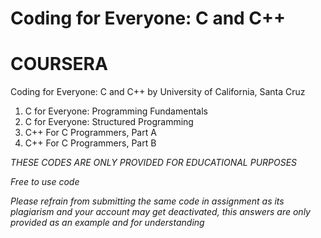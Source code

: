 # Coding for Everyone: C and C++
# COURSERA

Coding for Everyone: C and C++
      by University of California, Santa Cruz
  
   1. C for Everyone: Programming Fundamentals
   2. C for Everyone: Structured Programming
   3. C++ For C Programmers, Part A
   4. C++ For C Programmers, Part B

*THESE CODES ARE ONLY PROVIDED FOR EDUCATIONAL PURPOSES*

*Free to use code*

*Please refrain from submitting the same code in assignment as its plagiarism and your account may get deactivated, this answers are only provided as an example and for understanding*
